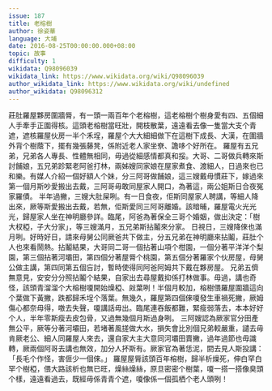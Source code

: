 ```yaml
---
issue: 187
title: 老榕樹
author: 徐姿華
language: 大埔
date: 2016-08-25T00:00:00.000+08:00
topic: 故事
difficulty: 1
wikidata: Q98096039
wikidata_link: https://www.wikidata.org/wiki/Q98096039
author_wikidata_link: https://www.wikidata.org/wiki/undefined
author_wikidata: Q98096312
---
```

莊肚羅屋夥房圍牆脣，有一頭一兩百年个老榕樹，這老榕樹个樹身愛有四、五個細人手牽手正圍得核。這頭老榕樹當旺壯，開枝散葉，遠遠看去像一隻當大支个青遮，遮核羅屋伙房一半个禾埕，羅屋个大大細細做下在這樹下成長、大漢，在圍牆外背个樹蔭下，擺有幾張藤凳，係附近老人家坐尞、譫哆个好所在。
羅屋有五兄弟，兄弟各人專長、性體無相同，毋過從細感情都真和挼。大哥、二哥做兵轉來斯討餔娘，五兄弟跈緊老阿爸打林，兩姊嫂同家娘在屋家煮食、渡細人，日過來也已和樂。有媒人介紹一個好額人个妹，分三阿哥做餔娘，這三嫂戴毋慣莊下，嫁過來第一個月斯吵愛搬出去戴，三阿哥毋敢同屋家人開口，為著這，兩公姐斯日合夜冤家羅債。
半年過撇，三嫂大肚屎咧。有一日食夜，佢斯同屋家人聘講，等細人降出來，厥等斯愛搬出去戴，若無，佢斯愛同三阿哥離婚。該暗晡，羅屋電火光光光，歸屋家人坐在神明廳參詳。臨尾，阿爸為著保全三哥个婚姻，做出決定：「樹大杈椏，子大分家」，等三嫂滿月，五兄弟斯拈鬮來分家。
日視日，三嫂降倈也滿月咧。好時好日，請來母舅公同厥爸共下做主，分五兄弟在神明廳來拈鬮，莊肚个人也來看鬧熱。拈鬮結果，大哥同二哥一個拈著山項个柑園，一個分著平洋洋个梨園，第三個拈著河壩田，第四個分著屋脣个桃園，第五個分著羅家个伙房屋，母舅公做主講，第四同第五個吂討，暫時使得同阿爸阿姆共下戴在夥房屋。
兄弟五儕無意見，安安分分照拈鬮个結果，自家出去尋屋戴抑係打林做事。毋過，講也奇怪，該頭青溜溜个大榕樹嗄開始燥椏、㪐葉咧！半個月較加，榕樹偎羅屋圍牆這向个葉做下黃撇，跌都歸禾埕个落葉。無幾久，羅屋第四個倈嗄發生車禍死撇，厥姆傷心都奈毋得，噭去失聲，嗄講話毋出。臨尾連吞飯都難，緊瘦弱落去，本本好好个人，半年零斯瘦去皮包骨，又過無幾個月斯過身咧。
三阿嫂認為厥家官分田產無公平，厥等分著河壩田，若堵著風搓做大水，損失會比別個兄弟較嚴重，譴去毋肯厥老公、細人同羅屋人來去，還自家大主大意同河壩田賣撇，過年過節也毋識轉，厥兩個阿哥去講也無效，加分人抔斯有。厥家官為著恁泥，閼去見人斯投講：「長毛个作怪，害𠊎少一個倈。」
羅屋屋脣該頭百年榕樹，歸半析燥死，伸白罕白罕个樹椏，偎大路該析也無已旺，燥絲燥絲，原旦密密个樹葉，嗄一搭一搭像臭頭个樣，遠遠看過去，既經毋係青青个遮，嗄像係一個孤栖个老人頭咧！